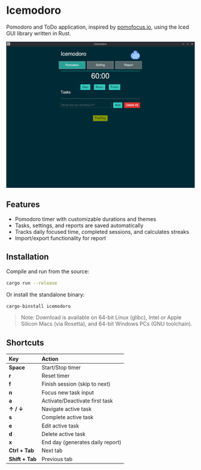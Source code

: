 # Icemodoro
Pomodoro and ToDo application, inspired by [pomofocus.io](https://pomofocus.io/), using the Iced GUI library written in Rust.

![screenshot](screenshot.png "Icemodoro screenshot")

## Features

- Pomodoro timer with customizable durations and themes
- Tasks, settings, and reports are saved automatically
- Tracks daily focused time, completed sessions, and calculates streaks
- Import/export functionality for report

## Installation

Compile and run from the source:

```bash
cargo run --release
```

Or install the standalone binary:

```bash
cargo-binstall icemodoro
```

> Note: Download is available on 64-bit Linux (glibc), Intel or Apple Silicon Macs (via Rosetta), and 64-bit Windows PCs (GNU toolchain).

## Shortcuts

| Key | Action |
| :--- | :--- |
| **Space** | Start/Stop timer |
| **r** | Reset timer |
| **f** | Finish session (skip to next) |
| **n** | Focus new task input |
| **a** | Activate/Deactivate first task |
| **↑ / ↓** | Navigate active task |
| **s** | Complete active task |
| **e** | Edit active task |
| **d** | Delete active task |
| **x** | End day (generates daily report) |
| **Ctrl + Tab** | Next tab |
| **Shift + Tab** | Previous tab |
